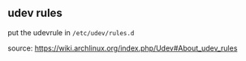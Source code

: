 ## udev rules

put the udevrule in `/etc/udev/rules.d`

source: https://wiki.archlinux.org/index.php/Udev#About_udev_rules
